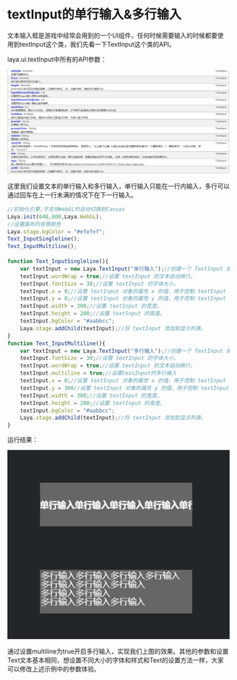 # textInput的单行输入&多行输入

文本输入框是游戏中经常会用到的一个UI组件，任何时候需要输入的时候都要使用到textInput这个类，我们先看一下TextInput这个类的API。

laya.ui.textInput中所有的API参数：

![1](img/1.png)</br>

这里我们设置文本的单行输入和多行输入，单行输入只能在一行内输入，多行可以通过回车在上一行未满的情况下在下一行输入。

```javascript
//初始化引擎,不支持WebGL时自动切换到Canvas
Laya.init(640,800,Laya.WebGL);
//设置画布的背景颜色
Laya.stage.bgColor = "#efefef";
Text_InputSingleline();
Text_InputMultiline();

function Text_InputSingleline(){
    var textInput = new Laya.TextInput("单行输入");//创建一个 TextInput 类的实例对象 textInput 。
    textInput.wordWrap = true;//设置 textInput 的文本自动换行。
    textInput.fontSize = 30;//设置 textInput 的字体大小。
    textInput.x = 0;//设置 textInput 对象的属性 x 的值，用于控制 textInput 对象的显示位置。
    textInput.y = 0;//设置 textInput 对象的属性 y 的值，用于控制 textInput 对象的显示位置。
    textInput.width = 300;//设置 textInput 的宽度。
    textInput.height = 200;//设置 textInput 的高度。
    textInput.bgColor = "#aabbcc";
    Laya.stage.addChild(textInput);//将 textInput 添加到显示列表。
}
function Text_InputMultiline(){
    var textInput = new Laya.TextInput("多行输入");//创建一个 TextInput 类的实例对象 textInput 。
    textInput.fontSize = 30;//设置 textInput 的字体大小。
    textInput.wordWrap = true;//设置 textInput 的文本自动换行。
    textInput.multiline = true;//设置textInput的多行输入
    textInput.x = 0;//设置 textInput 对象的属性 x 的值，用于控制 textInput 对象的显示位置。
    textInput.y = 300//设置 textInput 对象的属性 y 的值，用于控制 textInput 对象的显示位置。
    textInput.width = 300;//设置 textInput 的宽度。
    textInput.height = 200;//设置 textInput 的高度。
    textInput.bgColor = "#aabbcc";
    Laya.stage.addChild(textInput);//将 textInput 添加到显示列表。
}
```

运行结果：

![2](img/2.png)</br>

通过设置multiline为true开启多行输入，实现我们上图的效果。其他的参数和设置Text文本基本相同，想设置不同大小的字体和样式和Text的设置方法一样，大家可以修改上述示例中的参数体验。